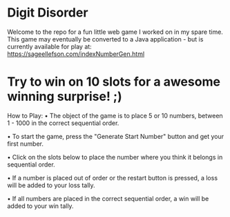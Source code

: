 # Digit Disorder 

Welcome to the repo for a fun little web game I worked on in my spare time. 
This game may eventually be converted to a Java application - but is currently available for play at: https://sageellefson.com/indexNumberGen.html

# Try to win on 10 slots for a awesome winning surprise! ;) 

How to Play:
• The object of the game is to place 5 or 10 numbers, between 1 - 1000 in the correct sequential order.

• To start the game, press the "Generate Start Number" button and get your first number.

• Click on the slots below to place the number where you think it belongs in sequential order.

• If a number is placed out of order or the restart button is pressed, a loss will be added to your loss tally.

• If all numbers are placed in the correct sequential order, a win will be added to your win tally.

